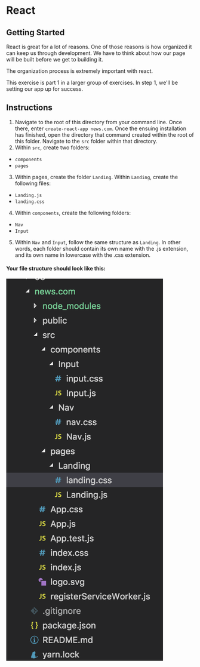 # React

## Getting Started

React is great for a lot of reasons. One of those reasons is how organized it can keep us through development. We have to think about how our page will be built before we get to building it. 

The organization process is extremely important with react.

This exercise is part 1 in a larger group of exercises. In step 1, we'll be setting our app up for success.

## Instructions
1. Navigate to the root of this directory from your command line. Once there, enter `create-react-app news.com`. Once the ensuing installation has finished, open the directory that command created within the root of this folder. Navigate to the `src` folder within that directory.
2. Within `src`, create two folders:
  - `components`
  - `pages`
3. Within pages, create the folder `Landing`. Within `Landing`, create the following files:
  - `Landing.js`
  - `landing.css`
4. Within `components`, create the following folders:
  - `Nav`
  - `Input`
5. Within `Nav` and `Input`, follow the same structure as `Landing`. In other words, each folder should contain its own name with the .js extension, and its own name in lowercase with the .css extension.

#### Your file structure should look like this:
<img src="fs.png">
